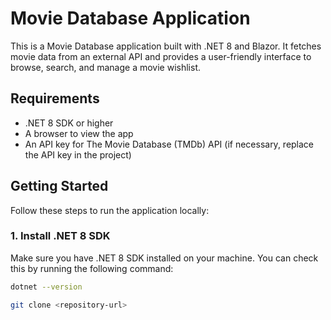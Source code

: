# Movie Database Application

This is a Movie Database application built with .NET 8 and Blazor. It fetches movie data from an external API and provides a user-friendly interface to browse, search, and manage a movie wishlist.

## Requirements

- .NET 8 SDK or higher
- A browser to view the app
- An API key for The Movie Database (TMDb) API (if necessary, replace the API key in the project)

## Getting Started

Follow these steps to run the application locally:

### 1. Install .NET 8 SDK

Make sure you have .NET 8 SDK installed on your machine. You can check this by running the following command:

```bash
dotnet --version

git clone <repository-url>
